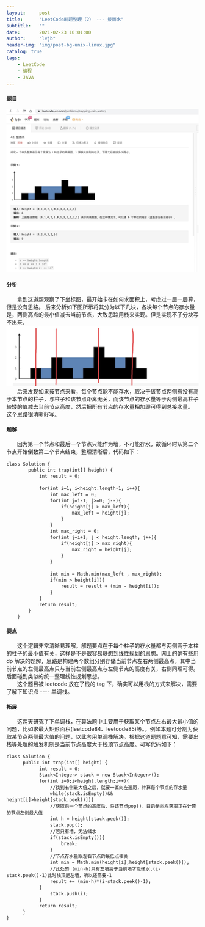 ```yaml
---
layout:     post
title:      "LeetCode刷题整理（2） --- 接雨水"
subtitle:   ""
date:       2021-02-23 10:01:00
author:     "lvjb"
header-img: "img/post-bg-unix-linux.jpg"
catalog: true
tags:
    - LeetCode
    - 编程
    - JAVA
---
```



#### 题目
 ![](/img/leetcode/trapping-rain-water.png)
#### 分析
 &emsp;&emsp;拿到这道题观察了下坐标图，最开始卡在如何求面积上，考虑过一层一层算，但是没有思路。
 后来分析如下图所示将其分为以下几块，各块每个节点的存水量是，两侧高点的最小值减去当前节点，大致思路用栈来实现。但是实现不了分块写不出来。
 ![](/img/leetcode/analysis.png)
 &emsp;&emsp;后来发现如果按节点来看，每个节点能不能存水，取决于该节点两侧有没有高于本节点的柱子，与柱子和该节点距离无关，而该节点的存水量等于两侧最高柱子较矮的值减去当前节点高度，然后把所有节点的存水量相加即可得到总接水量。
 这个思路很清晰好写。
#### 题解
&emsp;&emsp;因为第一个节点和最后一个节点只能作为墙，不可能存水，故循环时从第二个节点开始倒数第二个节点结束，整理清晰后，代码如下：

``` 
class Solution {
        public int trap(int[] height) {
            int result = 0;
       
            for(int i=1; i<height.length-1; i++){
                int max_left = 0;
                for(int j=i-1; j>=0; j--){
                    if(height[j] > max_left){
                        max_left = height[j];
                    }
                }
                int max_right = 0;
                for(int j=i+1; j < height.length; j++){
                    if(height[j] > max_right){
                        max_right = height[j];
                    }
                }
                
                int min = Math.min(max_left , max_right);
                if(min > height[i]){
                    result = result + (min - height[i]);
                }
            }
            return result;
        }
    }
```  

#### 要点
 &emsp;&emsp;这个逻辑非常清晰易理解。解题要点在于每个柱子的存水量都与两侧高于本柱的柱子的最小值有关，这样是不是很容易联想到线性规划的思想。网上的确有些用 dp 解决的题解，思路是构建两个数组分别存储当前节点左右两侧最高点，其中当前节点的左侧最高点只与当前左侧最高点与左侧节点的高度有关，右侧同理可得。
后面碰到类似的统一整理线性规划思想。  
 &emsp;&emsp;这个题目被 leetcode 放在了栈的 tag 下，确实可以用栈的方式来解决，需要了解下知识点 ---- 单调栈。
 
#### 拓展
&emsp;&emsp;这两天研究了下单调栈，在算法题中主要用于获取某个节点左右最大最小值的问题，比如求最大矩形面积(leetcode84、leetcode85)等。。例如本题可分割为获取某节点两侧最大值的问题，以此套用单调栈解决。根据这道题题意可知，需要出栈等处理的触发机制是当前节点高度大于栈顶节点高度。可写代码如下：
```
class Solution {
      public int trap(int[] height) {
            int result = 0;
            Stack<Integer> stack = new Stack<Integer>();
            for(int i=0;i<height.length;i++){
                //找到右侧最大值之后，就要一直向左遍历，计算每个节点的存水量
                while(stack.isEmpty()&& height[i]>height[stack.peek()]){
                //获取前一个节点的高度后，将该节点pop()，目的是向左获取正在计算的节点左侧最大值
                int h = height[stack.peek()];
                stack.pop();
                //若只有墙，无法储水
                if(stack.isEmpty()){
                    break;
                }
                //节点存水量跟左右节点的最低点相关
                int min = Math.min(height[i],height[stack.peek()]);
                //此处的 (min-h)只有左墙高于当前墙才能储水,(i-stack.peek()-1)此时栈顶是左墙，所以还需要-1
                result += (min-h)*(i-stack.peek()-1);
            }
                stack.push(i);
            }
            return result;
      }           
}
```
